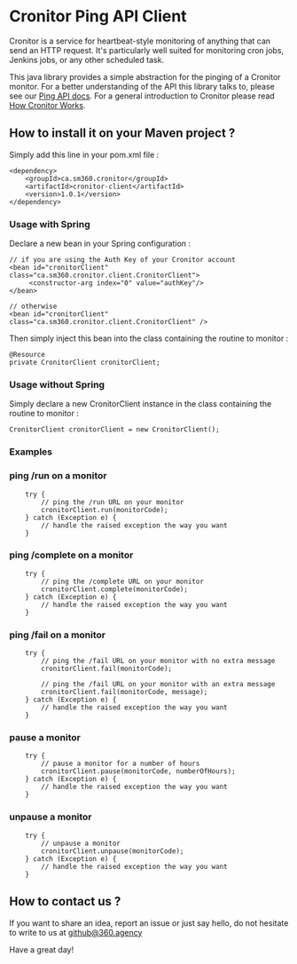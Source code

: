 # Cronitor Ping API Client

Cronitor is a service for heartbeat-style monitoring of anything that can send an HTTP request. It's particularly well suited for monitoring cron jobs, Jenkins jobs, or any other scheduled task.

This java library provides a simple abstraction for the pinging of a Cronitor monitor. For a better understanding of the API this library talks to, please see our [Ping API docs](https://cronitor.io/docs/ping-api). For a general introduction to Cronitor please read [How Cronitor Works](https://cronitor.io/docs/how-cronitor-works).

## How to install it on your Maven project ?
Simply add this line in your pom.xml file :
```
<dependency>
    <groupId>ca.sm360.cronitor</groupId>
    <artifactId>cronitor-client</artifactId>
    <version>1.0.1</version>
</dependency>
```

### Usage with Spring

Declare a new bean in your Spring configuration :
```
// if you are using the Auth Key of your Cronitor account
<bean id="cronitorClient" class="ca.sm360.cronitor.client.CronitorClient">
     <constructor-arg index="0" value="authKey"/>
</bean>

// otherwise
<bean id="cronitorClient" class="ca.sm360.cronitor.client.CronitorClient" />
```

Then simply inject this bean into the class containing the routine to monitor :
```
@Resource
private CronitorClient cronitorClient;
```

### Usage without Spring
Simply declare a new CronitorClient instance in the class containing the routine to monitor :
```
CronitorClient cronitorClient = new CronitorClient();
```

### Examples

### ping /run on a monitor
```
    try {
        // ping the /run URL on your monitor
        cronitorClient.run(monitorCode);
    } catch (Exception e) {
        // handle the raised exception the way you want
    }
```
### ping /complete on a monitor
```
    try {
        // ping the /complete URL on your monitor
        cronitorClient.complete(monitorCode);
    } catch (Exception e) {
        // handle the raised exception the way you want
    }
```
### ping /fail on a monitor
```
    try {
        // ping the /fail URL on your monitor with no extra message
        cronitorClient.fail(monitorCode);
        
        // ping the /fail URL on your monitor with an extra message
        cronitorClient.fail(monitorCode, message);
    } catch (Exception e) {
        // handle the raised exception the way you want
    }
```
### pause a monitor
```
    try {
        // pause a monitor for a number of hours
        cronitorClient.pause(monitorCode, numberOfHours);
    } catch (Exception e) {
        // handle the raised exception the way you want
    }
```
### unpause a monitor
```
    try {
        // unpause a monitor
        cronitorClient.unpause(monitorCode);
    } catch (Exception e) {
        // handle the raised exception the way you want
    }
```

## How to contact us ?

If you want to share an idea, report an issue or just say hello, do not hesitate to write to us at github@360.agency 

Have a great day!
